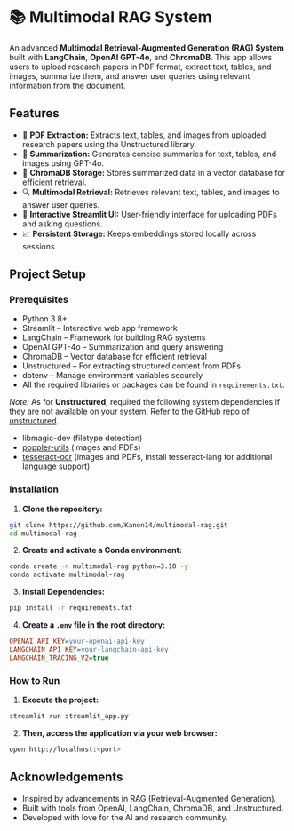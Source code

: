 # 📚 Multimodal RAG System
An advanced **Multimodal Retrieval-Augmented Generation (RAG) System** built with **LangChain**, **OpenAI GPT-4o**, and **ChromaDB**. This app allows users to upload research papers in PDF format, extract text, tables, and images, summarize them, and answer user queries using relevant information from the document.

## Features
- 📄 **PDF Extraction:** Extracts text, tables, and images from uploaded research papers using the Unstructured library.
- 🧠 **Summarization:** Generates concise summaries for text, tables, and images using GPT-4o.
- 💾 **ChromaDB Storage:** Stores summarized data in a vector database for efficient retrieval.
- 🔍 **Multimodal Retrieval:** Retrieves relevant text, tables, and images to answer user queries.
- 🎨 **Interactive Streamlit UI:** User-friendly interface for uploading PDFs and asking questions.
- 📈 **Persistent Storage:** Keeps embeddings stored locally across sessions.

## Project Setup
### Prerequisites
- Python 3.8+
- Streamlit – Interactive web app framework
- LangChain – Framework for building RAG systems
- OpenAI GPT-4o – Summarization and query answering
- ChromaDB – Vector database for efficient retrieval
- Unstructured – For extracting structured content from PDFs
- dotenv – Manage environment variables securely
- All the required libraries or packages can be found in `requirements.txt`.

*Note:*  As for **Unstructured**, required the following system dependencies if they are not available on your system. Refer to the GitHub repo of [unstructured](https://github.com/Unstructured-IO/unstructured).
* libmagic-dev (filetype detection)
* [poppler-utils](https://pdf2image.readthedocs.io/en/latest/installation.html) (images and PDFs)
* [tesseract-ocr](https://tesseract-ocr.github.io/tessdoc/Installation.html) (images and PDFs, install tesseract-lang for additional language support)

### Installation
1. **Clone the repository:**
```bash
git clone https://github.com/Kanon14/multimodal-rag.git
cd multimodal-rag
```

2. **Create and activate a Conda environment:**
```bash
conda create -n multimodal-rag python=3.10 -y
conda activate multimodal-rag
```

3. **Install Dependencies:**
```bash
pip install -r requirements.txt
```

4. **Create a `.env` file in the root directory:**
```ini
OPENAI_API_KEY=your-openai-api-key
LANGCHAIN_API_KEY=your-langchain-api-key
LANGCHAIN_TRACING_V2=true
```

### How to Run
1. **Execute the project:**
```bash
streamlit run streamlit_app.py
```
2. **Then, access the application via your web browser:**
```bash
open http://localhost:<port>
```

## Acknowledgements
- Inspired by advancements in RAG (Retrieval-Augmented Generation).
- Built with tools from OpenAI, LangChain, ChromaDB, and Unstructured.
- Developed with love for the AI and research community.